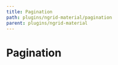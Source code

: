 ```yaml
---
title: Pagination
path: plugins/ngrid-material/pagination
parent: plugins/ngrid-material
---
```

# Pagination

<div pbl-example-view="pbl-pagination-example"></div>
